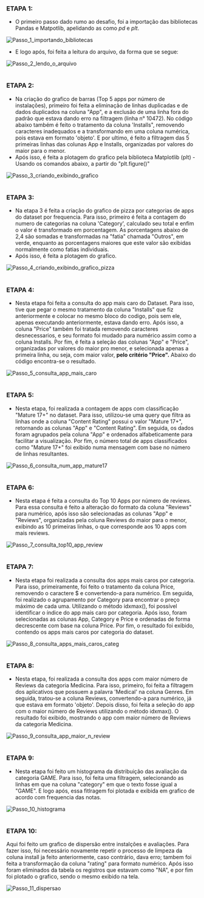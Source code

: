 ### ETAPA 1:

- O primeiro passo dado rumo ao desafio, foi a importação das bibliotecas Pandas e Matpotlib, apelidando as como *pd* e *plt*.

![Passo_1_importando_bibliotecas](https://github.com/user-attachments/assets/7d77f824-6899-44cf-9d9b-4fc8930620a9)

- E logo após, foi feita a leitura do arquivo, da forma que se segue:

![Passo_2_lendo_o_arquivo](https://github.com/user-attachments/assets/a00af826-7b28-444a-81ba-5d6b5b7e39c9)

#

### ETAPA 2:

- Na criação do grafico de barras (Top 5 apps por número de instalações), primeiro foi feita a eliminação de linhas duplicadas e de dados duplicados na coluna "App", e a exclusão de uma linha fora do padrão
  que estava dando erro na filtragem (linha n° 10472). No código abaixo também é feito o tratamento da coluna 'Installs", removendo caracteres inadequados e a transformando em uma coluna numérica, pois estava em formato 'objeto'.
  E por ultimo, é feito a filtragem das 5 primeiras linhas das colunas App e Installs, organizadas por valores do maior para o menor.
- Após isso, é feita a plotagem do grafico pela biblioteca Matplotlib (plt) - Usando os comandos abaixo, a partir do "plt.figure()"

![Passo_3_criando_exibindo_grafico](https://github.com/user-attachments/assets/6d4ed073-b1a9-4d38-9d08-421483ae86f8)

#

### ETAPA 3:

- Na etapa 3 é feita a criação do grafico de pizza por categorias de apps do dataset por frequencia. Para isso, primeiro é feita a contagem do numero de categorias na coluna 'Category', calculado seu total e enfim o valor é
transformado em porcentagem. As porcentagens abaixo de 2,4 são somadas e transformadas na "fatia" chamada "Outros", em verde, enquanto as porcentagens maiores que este valor são exibidas normalmente como fatias individuais.
- Após isso, é feita a plotagem do grafico.

![Passo_4_criando_exibindo_grafico_pizza](https://github.com/user-attachments/assets/12b8b801-2eb2-4ab4-b376-f3b73b9aa888)

#

### ETAPA 4:

- Nesta etapa foi feita a consulta do app mais caro do Dataset. Para isso, tive que pegar o mesmo tratamento da coluna "Installs" que fiz anteriormente e colocar no mesmo bloco do codigo, pois sem ele, apenas executando anteriormente,
estava dando erro. Após isso, a coluna "Price" também foi tratada removendo caracteres desnecessarios, e seu formato foi mudado para numérico assim como a coluna Installs.
Por fim, é feita a seleção das colunas "App" e "Price", organizadas por valores do maior pro menor, e selecionada apenas a primeira linha, ou seja, com maior valor, **pelo critério "Price".** Abaixo do código encontra-se o resultado.

![Passo_5_consulta_app_mais_caro](https://github.com/user-attachments/assets/5ec95912-c9e8-449c-b484-b0aed14e4d94)

#

### ETAPA 5:

- Nesta etapa, foi realizada a contagem de apps com classificação "Mature 17+" no dataset. Para isso, utilizou-se uma query que filtra as linhas onde a coluna "Content Rating" possui o valor "Mature 17+", retornando
as colunas "App" e "Content Rating". Em seguida, os dados foram agrupados pela coluna "App" e ordenados alfabeticamente para facilitar a visualização. Por fim, o número total de apps classificados como "Mature 17+"
foi exibido numa mensagem com base no número de linhas resultantes.

![Passo_6_consulta_num_app_mature17](https://github.com/user-attachments/assets/3ce95e20-3c84-43a6-a930-d5386cc0ec6c)

#

### ETAPA 6:

- Nesta etapa é feita a consulta do Top 10 Apps por número de reviews. Para essa consulta é feito a alteração do formato da coluna "Reviews" para numérico, após isso são selecionadas as colunas "App" e "Reviews",
   organizadas pela coluna Reviews do maior para o menor, exibindo as 10 primeiras linhas, o que corresponde aos 10 apps com mais reviews.

![Passo_7_consulta_top10_app_review](https://github.com/user-attachments/assets/56b21c6a-d322-44e3-94b9-95c7a7432347)

#

### ETAPA 7:

- Nesta etapa foi realizada a consulta dos apps mais caros por categoria. Para isso, primeiramente, foi feito o tratamento da coluna Price, removendo o caractere $ e convertendo-a para numérico. Em seguida, foi realizado o agrupamento por Category para encontrar o preço máximo de cada uma. Utilizando o método
  idxmax(), foi possível identificar o índice do app mais caro por categoria. Após isso, foram selecionadas as colunas App, Category e Price e ordenadas de forma decrescente com base na coluna Price. Por fim, o resultado foi exibido, contendo os apps mais caros por categoria do dataset.

![Passo_8_consulta_apps_mais_caros_categ](https://github.com/user-attachments/assets/df95b417-bab7-4122-af88-7416a5d69ce6)

#

### ETAPA 8:

- Nesta etapa, foi realizada a consulta dos apps com maior número de Reviews da categoria Medicina. Para isso, primeiro, foi feita a filtragem dos aplicativos que possuem a palavra 'Medical' na coluna Genres. Em seguida, tratou-se a coluna Reviews, convertendo-a para numérico, já que estava em formato 'objeto'.
Depois disso, foi feita a seleção do app com o maior número de Reviews utilizando o método idxmax(). O resultado foi exibido, mostrando o app com maior número de Reviews da categoria Medicina.

![Passo_9_consulta_app_maior_n_review](https://github.com/user-attachments/assets/56236044-11e4-4dd9-9f03-fe32bd2bfacc)

#

### ETAPA 9:

- Nesta etapa foi feito um histograma da distribuição das avaliação da categoria GAME. Para isso, foi feita uma filtragem, selecionando as linhas em que na coluna "category" em que o texto fosse igual a "GAME". E logo após, essa fitlragem foi plotada e exibida em grafico de acordo com frequencia das notas.

![Passo_10_histograma](https://github.com/user-attachments/assets/728d1829-e672-4c82-a59a-a249959e097a)

#

### ETAPA 10:

Aqui foi feito um grafico de dispersão entre instalções e avaliações. Para fazer isso, foi necessário novamente repetir o processo de limpeza da coluna install ja feito anteriormente, caso contrário, dava erro; tambem foi feita a transformação da coluna "rating" para formato numérico. Após isso foram eliminados da tabela os registros que estavam como "NA", e por fim foi plotado o grafico, sendo o mesmo exibido na tela.

![Passo_11_dispersao](https://github.com/user-attachments/assets/3c9791b7-48c9-43c3-95d5-362a3c3b6faf)


